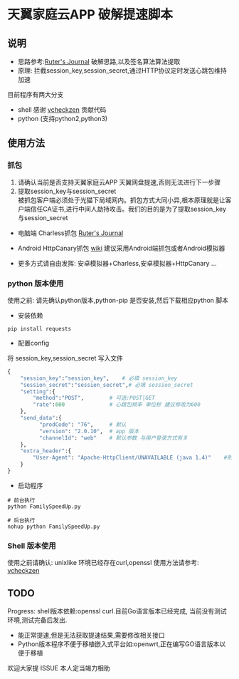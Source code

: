 # 天翼家庭云APP 破解提速脚本

## 说明

* 思路参考:[Ruter's Journal](http://blog.ruterfu.com/2019/02/09/faster-upload-using-tianyicloud/)
破解思路,以及签名算法算法提取  
* 原理: 拦截session_key,session_secret,通过HTTP协议定时发送心跳包维持加速  

目前程序有两大分支

* shell 感谢 [vcheckzen](https://github.com/vcheckzen/FamilyCloudSpeederInShell.git) 贡献代码
* python (支持python2,python3)

## 使用方法

### 抓包  

1. 请确认当前是否支持天翼家庭云APP 天翼网盘提速,否则无法进行下一步骤  
2. 提取session_key与session_secret  
被抓包客户端必须处于光猫下局域网内。抓包方式大同小异,根本原理就是让客户端信任CA证书,进行中间人劫持攻击。我们的目的是为了提取session_key与session_secret  

* 电脑端 Charless抓包 [Ruter's Journal](http://blog.ruterfu.com/2019/02/09/faster-upload-using-tianyicloud/)

* Android HttpCanary抓包 [wiki](https://github.com/aiyijing/familycloudaccelerate/wiki/%E5%AE%B6%E5%BA%AD%E4%BA%91%E6%89%8B%E6%9C%BA%E7%AB%AF%E6%8A%93%E5%8C%85%E6%96%B9%E6%B3%95)  建议采用Android端抓包或者Android模拟器

* 更多方式请自由发挥: 安卓模拟器+Charless,安卓模拟器+HttpCanary ...

### python 版本使用
使用之前: 请先确认python版本,python-pip 是否安装,然后下载相应python 脚本

* 安装依赖  

```shell
pip install requests
```

* 配置config  

将 session_key,session_secret 写入文件

```python
{
    "session_key":"session_key",    # 必填 session_key
    "session_secret":"session_secret",# 必填 session_secret
    "setting":{
        "method":"POST",        # 可选:POST|GET
        "rate":600              # 心跳包频率 单位秒 建议修改为600
    },
    "send_data":{
          "prodCode": "76",     # 默认
          "version": "2.0.10",  # app 版本
          "channelId": "web"    # 默认参数 与用户登录方式有关
    },
    "extra_header":{
        "User-Agent": "Apache-HttpClient/UNAVAILABLE (java 1.4)"    #附加HTTP Header
    }
}
```  

* 启动程序

```shell
# 前台执行
python FamilySpeedUp.py
```

```shell
# 后台执行
nohup python FamilySpeedUp.py
```

### Shell 版本使用

使用之前请确认: unixlike 环境已经存在curl,openssl
使用方法请参考: [vcheckzen](https://github.com/vcheckzen/FamilyCloudSpeederInShell.git)

## TODO

Progress: shell版本依赖:openssl curl.目前Go语言版本已经完成, 当前没有测试环境,测试完备后发出.

* 能正常提速,但是无法获取提速结果,需要修改相关接口  
* Python版本程序不便于移植嵌入式平台如:openwrt,正在编写GO语言版本以便于移植

欢迎大家提 ISSUE 本人定当竭力相助